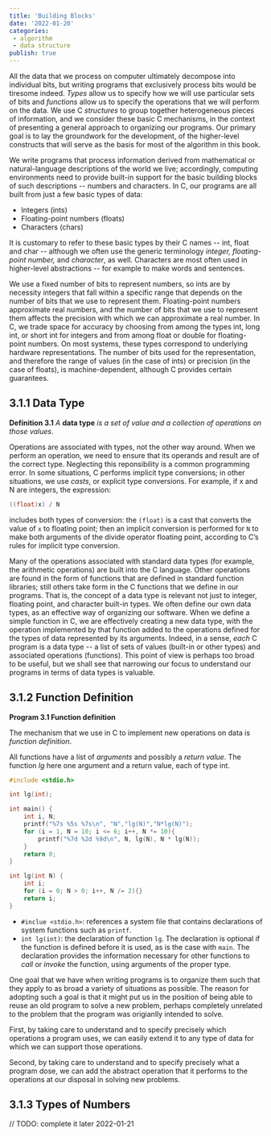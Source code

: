 ```yaml
---
title: 'Building Blocks'
date: '2022-01-20'
categories:
 - algorithm
 - data structure
publish: true
---
```


 All the data that we process on computer ultimately decompose into individual bits, but writing programs that exclusively process bits would be tiresome indeed. *Types* allow us to specify how we will use particular sets of bits and *functions* allow us to specify the operations that we will perform on the data. We use C *structures* to group together heterogeneous pieces of information, and we consider these basic C mechanisms, in the context of presenting a general approach to organizing our programs. Our primary goal is to lay the groundwork for the development, of the higher-level constructs that will serve as the basis for most of the algorithm in this book.

We write programs that process information derived from mathematical or natural-language descriptions of the world we live; accordingly, computing environments need to provide built-in support for the basic building blocks of such descriptions -- numbers and characters. In C, our programs are all built from just a few basic types of data:

- Integers (ints)
- Floating-point numbers (floats)
- Characters (chars)

It is customary to refer to these basic types by their C names -- int, float and char -- although we often use the generic terminology *integer, floating-point number,* and *character*, as well. Characters are most often used in higher-level abstractions -- for example to make words and sentences.

We use a fixed number of bits to represent numbers, so ints are by necessity integers that fall within a specific range that depends on the number of bits that we use to represent them. Floating-point numbers approximate real numbers, and the number of bits that we use to represent them affects the precision with which we can approximate a real number. In C, we trade space for accuracy by choosing from among the types int, long int, or short int for integers and from among float or double for floating-point numbers. On most systems, these types correspond to underlying hardware representations. The number of bits used for the representation, and therefore the range of values (in the case of ints) or precision (in the case of floats), is machine-dependent, although C provides certain guarantees. 

## 3.1.1 Data Type

**Definition 3.1** *A* **data type** *is a set of value and a collection of operations on those values*.

Operations are associated with types, not the other way around. When we perform an operation, we need to ensure that its operands and result are of the correct type. Neglecting this reponsibility is a common programming error. In some situations, C performs implicit type conversions; in other situations, we use *casts*, or explicit type conversions. For example, if x and N are integers, the expression:

```c
((float)x) / N
```

includes both types of conversion: the `(float)` is a cast that converts the value of `x` to floating point; then an implicit conversion is performed for `N` to make both arguments of the divide operator floating point, according to C’s rules for implicit type conversion.

Many of the operations associated with standard data types (for example, the arithmetic operations) are built into the C language. Other operations are found in the form of functions that are defined in standard function libraries; still others take form in the C functions that we define in our programs. That is, the concept of a data type is relevant not just to integer, floating point, and character built-in types. We often define our own data types, as an effective way of organizing our software. When we define a simple function in C, we are effectively creating a new data type, with the operation implemented by that function added to the operations defined for the types of data represented by its arguments. Indeed, in a sense, *each* C program is a data type -- a list of sets of values (built-in or other types) and associated operations (functions). This point of view is perhaps too broad to be useful, but we shall see that narrowing our focus to understand our programs in terms of data types is valuable.

## 3.1.2 Function Definition

**Program 3.1 Function definition**

The mechanism that we use in C to implement new operations on data is *function definition*.

All functions have a list of *arguments* and possibly a *return value*. The function *lg* here one argument and a return value, each of type int.

```c
#include <stdio.h> 

int lg(int);

int main() {
    int i, N;
    printf("%7s %5s %7s\n", "N","lg(N)","N*lg(N)");
    for (i = 1, N = 10; i <= 6; i++, N *= 10){
        printf("%7d %2d %9d\n", N, lg(N), N * lg(N));
    }
    return 0;
}

int lg(int N) {
    int i;
    for (i = 0; N > 0; i++, N /= 2){}
    return i;
}
```

- `#inclue <stdio.h>`: references a system file that contains declarations of system functions such as `printf`.
- `int lg(int)`: the declaration of  function `lg`. The declaration is optional if the function is defined before it is used, as is the case with `main`. The declaration provides the information necessary for other functions to *call* or *invoke* the function, using  arguments of the proper type.

One goal that we have when writing programs is to organize them such that they apply to as broad a variety of situations as possible. The reason for adopting such a goal is that it might put us in the position of being able to reuse an old program to solve a new problem, perhaps completely unrelated to the problem that the program was origianlly intended to solve. 

First, by taking care to understand and to specify precisely which operations a program uses, we can easily extend it to any type of data for which we can support those operations.

Second, by taking care to understand and to specify precisely what a program dose, we can add the abstract operation that it performs to the operations at our disposal in solving new problems.

## 3.1.3 Types of Numbers

// TODO: complete it later 2022-01-21
